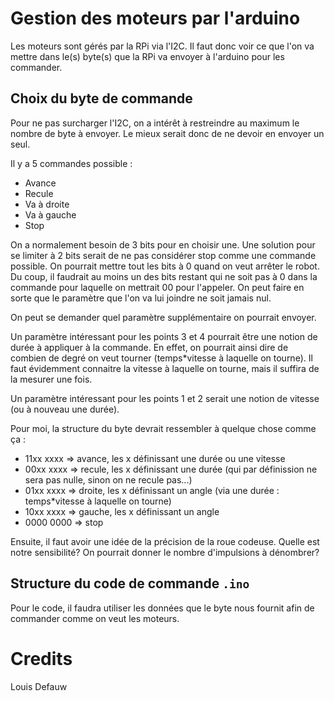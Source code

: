 Gestion des moteurs par l'arduino
=================================

Les moteurs sont gérés par la RPi via l'I2C. Il faut donc voir ce que l'on va mettre dans le(s) byte(s) que la RPi va envoyer à l'arduino pour les commander. 

Choix du byte de commande
-------------------------

Pour ne pas surcharger l'I2C, on a intérêt à restreindre au maximum le nombre de byte à envoyer. Le mieux serait donc de ne devoir en envoyer un seul.

Il y a 5 commandes possible :

* Avance
* Recule
* Va à droite
* Va à gauche
* Stop

On a normalement besoin de 3 bits pour en choisir une. Une solution pour se limiter à 2 bits serait de ne pas considérer stop comme une commande possible. On pourrait mettre tout les bits à 0 quand on veut arrêter le robot. Du coup, il faudrait au moins un des bits restant qui ne soit pas à 0 dans la commande pour laquelle on mettrait 00 pour l'appeler. On peut faire en sorte que le paramètre que l'on va lui joindre ne soit jamais nul.

On peut se demander quel paramètre supplémentaire on pourrait envoyer. 

Un paramètre intéressant pour les points 3 et 4 pourrait être une notion de durée à appliquer à la commande. En effet, on pourrait ainsi dire de combien de degré on veut tourner (temps*vitesse à laquelle on tourne). Il faut évidemment connaitre la vitesse à laquelle on tourne, mais il suffira de la mesurer une fois. 

Un paramètre intéressant pour les points 1 et 2 serait une notion de vitesse (ou à nouveau une durée).

Pour moi, la structure du byte devrait ressembler à quelque chose comme ça :

* 11xx xxxx => avance, les x définissant une durée ou une vitesse 
* 00xx xxxx => recule, les x définissant une durée (qui par définission ne sera pas nulle, sinon on ne recule pas...)
* 01xx xxxx => droite, les x définissant un angle (via une durée : temps*vitesse à laquelle on tourne)
* 10xx xxxx => gauche, les x définissant un angle
* 0000 0000 => stop

Ensuite, il faut avoir une idée de la précision de la roue codeuse. Quelle est notre sensibilité? On pourrait donner le nombre d'impulsions à dénombrer?

Structure du code de commande `.ino`
------------------------------------

Pour le code, il faudra utiliser les données que le byte nous fournit afin de commander comme on veut les moteurs.

Credits
=======

Louis Defauw